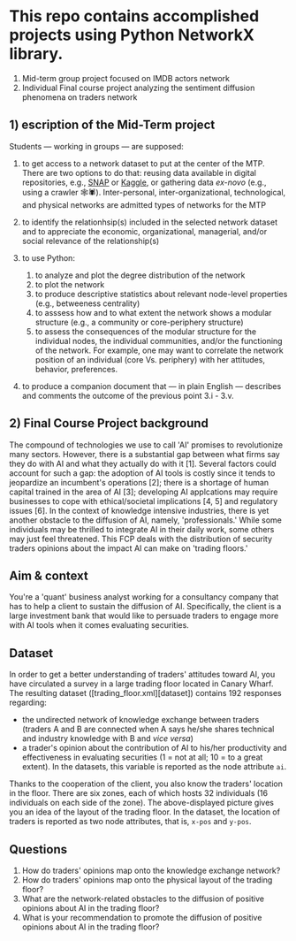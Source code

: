 # This repo contains accomplished projects using Python NetworkX library. 
1) Mid-term group project focused on IMDB actors network
2) Individual Final course project analyzing the sentiment diffusion phenomena on traders network

## 1) escription of the Mid-Term project

Students — working in groups — are supposed:

1. to get access to a network dataset to put at the center of the MTP. There are
two options to do that: reusing data available in digital repositories, e.g.,
[SNAP](http://snap.stanford.edu/data/index.html) or
[Kaggle](https://www.kaggle.com), or gathering data _ex-novo_ (e.g., using a
crawler 🕸🕷). Inter-personal, inter-organizational, technological, and physical
networks are admitted types of networks for the MTP

2. to identify the relationhsip(s) included in the selected network dataset and
to appreciate the economic, organizational, managerial, and/or social relevance
of the relationship(s)

3. to use Python:
   1. to analyze and plot the degree distribution of the network
   2. to plot the network
   3. to produce descriptive statistics about relevant node-level properties 
      (e.g., betweeness centrality)
   4. to asssess how and to what extent the network shows a modular structure
      (e.g., a community or core-periphery structure)
   5. to assess the consequences of the modular structure for 
      the individual nodes, the individual communities, and/or the functioning
      of the network. For example, one may want to correlate the network position of an individual (core Vs. periphery) with her attitudes, behavior, preferences.

4. to produce a companion document that — in plain English — describes and
comments  the outcome of the previous point 3.i - 3.v. 

## 2) Final Course Project background

The compound of technologies we use to call 'AI' promises to revolutionize many
sectors. However, there is a substantial gap between what firms say they do with
AI and what they actually do with it [1].  Several factors could account for
such a gap: the adoption of AI tools is costly since it tends to jeopardize an
incumbent's operations [2]; there is a shortage of human capital trained in the
area of AI [3]; developing AI applcations may require businesses to cope with
ethical/societal implications [4, 5] and regulatory issues [6]. In the context
of knowledge intensive industries, there is yet another obstacle to the
diffusion of AI, namely, 'professionals.' While some individuals may be
thrilled to integrate AI in their daily work, some others may just feel
threatened. This FCP deals with the distribution of security traders opinions
about the impact AI can make on 'trading floors.'

## Aim & context

You're a 'quant' business analyst working for a consultancy company that has to
help a client to sustain the diffusion of AI. Specifically, the client is a 
large investment bank that would like to persuade traders to engage more with
AI tools when it comes evaluating securities.

## Dataset

In order to get a better understanding of traders' attitudes toward AI, you have
circulated a survey in a large trading floor located in Canary Wharf. The
resulting dataset ([trading_floor.xml][dataset]) contains 192 responses
regarding:

- the undirected network of knowledge exchange between traders (traders A and B
  are connected when A says he/she shares technical and industry knowledge
  with B and _vice versa_)
- a trader's opinion about the contribution of AI to his/her productivity and 
  effectiveness in evaluating securities (1 = not at all; 10 = to a great 
  extent). In the datasets, this variable is reported as the node attribute `ai`.

Thanks to the cooperation of the client, you also know the traders' location
in the floor. There are six zones, each of which hosts 32 individuals (16 
individuals on each side of the zone). The above-displayed picture gives
you an idea of the layout of the trading floor. In the dataset, the location
of traders is reported as two node attributes, that is, `x-pos` and `y-pos`.

## Questions

1. How do traders' opinions map onto the knowledge exchange network?
2. How do traders' opinions map onto the physical layout of the trading floor?
3. What are the network-related obstacles to the diffusion of positive 
   opinions about AI in the trading floor?
4. What is your recommendation to promote the diffusion of positive opinions
   about AI in the trading floor?

